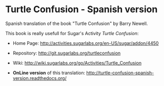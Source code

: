 Turtle Confusion - Spanish version
==================================

Spanish translation of the book "Turtle Confusion" by Barry Newell.

This book is really usefull for Sugar's Activity *Turtle Confusion*:

 * Home Page: http://activities.sugarlabs.org/en-US/sugar/addon/4450
 * Repository: http://git.sugarlabs.org/turtleconfusion
 * Wiki: http://wiki.sugarlabs.org/go/Activities/Turtle_Confusion

 * **OnLine version** of this translation: http://turtle-confusion-spanish-version.readthedocs.org/